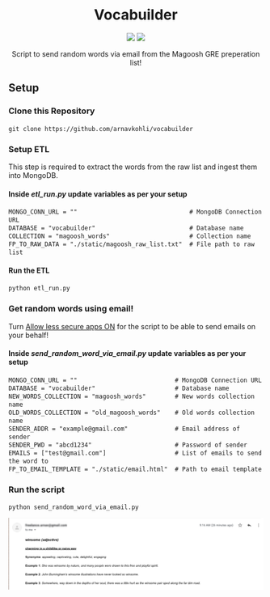 <h1 align="center"> Vocabuilder </h1>

<p align="center">
  <img src="https://github.com/arnavkohli/vocabuilder/actions/workflows/vocabuilder-ci.yml/badge.svg" />
  <img src="https://visitor-badge.laobi.icu/badge?page_id=vocabuilder" />
</p>

<p align="center">
    Script to send random words via email from the Magoosh GRE preperation list!
 </p>
 
## Setup 

### Clone this Repository
```
git clone https://github.com/arnavkohli/vocabuilder
```

### Setup ETL
This step is required to extract the words from the raw list and ingest them into MongoDB.

#### Inside _etl_run.py_ update variables as per your setup
```
MONGO_CONN_URL = ""                               # MongoDB Connection URL
DATABASE = "vocabuilder"                          # Database name
COLLECTION = "magoosh_words"                      # Collection name
FP_TO_RAW_DATA = "./static/magoosh_raw_list.txt"  # File path to raw list
```

#### Run the ETL
```
python etl_run.py
```

### Get random words using email!

 <p>
   Turn <a href="https://myaccount.google.com/lesssecureapps">Allow less secure apps ON</a> for the script to be able to send emails on your behalf!
 </p>

#### Inside _send_random_word_via_email.py_ update variables as per your setup
```
MONGO_CONN_URL = ""                           # MongoDB Connection URL
DATABASE = "vocabuilder"                      # Database name
NEW_WORDS_COLLECTION = "magoosh_words"        # New words collection name
OLD_WORDS_COLLECTION = "old_magoosh_words"    # Old words collection name
SENDER_ADDR = "example@gmail.com"             # Email address of sender
SENDER_PWD = "abcd1234"                       # Password of sender
EMAILS = ["test@gmail.com"]                   # List of emails to send the word to
FP_TO_EMAIL_TEMPLATE = "./static/email.html"  # Path to email template
```

### Run the script
```
python send_random_word_via_email.py
```

![sample](https://github.com/arnavkohli/vocabuilder/blob/develop/screenshot.png)

